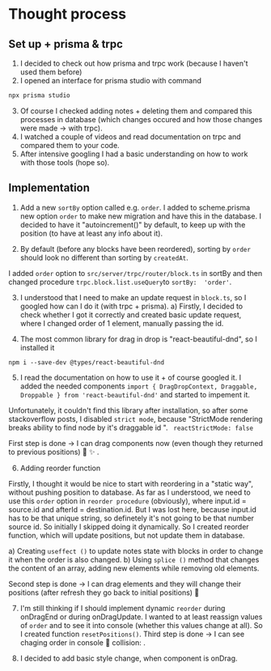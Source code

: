 # Thought process

## Set up + prisma & trpc

1. I decided to check out how prisma and trpc work (because I haven't used them before)
2. I opened an interface for prisma studio with command

```bash
npx prisma studio
```

3. Of course I checked adding notes + deleting them and compared this processes in database (which changes occured and how those changes were made -> with trpc).
4. I watched a couple of videos and read documentation on trpc and compared them to your code.
5. After intensive googling I had a basic understanding on how to work with those tools (hope so).

## Implementation

1. Add a new `sortBy` option called e.g. `order`.
   I added to scheme.prisma new option `order` to make new migration and have this in the database.
   I decided to have it "autoincrement()" by default, to keep up with the position (to have at least any info about it).

2. By default (before any blocks have been reordered), sorting by `order` should look no different than sorting by `createdAt`.

I added `order` option to `src/server/trpc/router/block.ts` in sortBy and then changed procedure `trpc.block.list.useQuery`to `sortBy:  'order'`.

3. I understood that I need to make an update request in `block.ts`, so I googled how can I do it (with trpc + prisma).
   a) Firstly, I decided to check whether I got it correctly and created basic update request, where I changed order of 1 element, manually passing the id.

4. The most common library for drag in drop is "react-beautiful-dnd", so I installed it

`npm i --save-dev @types/react-beautiful-dnd`

5. I read the documentation on how to use it + of course googled it.
   I added the needed components
   `import { DragDropContext, Draggable, Droppable } from 'react-beautiful-dnd'`
   and started to impement it.

Unfortunately, it couldn't find this library after installation, so after some stackoverflow posts, I disabled `strict mode`, because "StrictMode rendering breaks ability to find node by it's draggable id ".
` reactStrictMode: false`

First step is done -> I can drag components now (even though they returned to previous positions) :clap: :sparkles: .

6. Adding reorder function

Firstly, I thought it would be nice to start with reordering in a "static way", without pushing position to database.
As far as I understood, we need to use this `order` option in `reorder procedure` (obviously), where input.id = source.id and afterId = destination.id. But I was lost here, because input.id has to be that unique string, so definetely it's not going to be that number source id. So initially I skipped doing it dynamically.
So I created reorder function, which will update positions, but not update them in database.

a) Creating `useffect ()` to update notes state with blocks in order to change it when the order is also changed.
b) Using `splice ()` method that changes the content of an array, adding new elements while removing old elements.

Second step is done -> I can drag elements and they will change their positions (after refresh they go back to initial positions) :clap:

 7. I'm still thinking if I should implement dynamic `reorder` during onDragEnd or during onDragUpdate.
 I wanted to at least reassign values of `order` and to see it into console (whether this values change at all). So I created function `resetPositions()`.
 Third step is done -> I can see chaging order in console :clap: collision: .

 8. I decided to add basic style change, when component is onDrag.